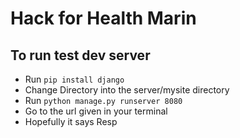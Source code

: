 # Hack for Health Marin

## To run test dev server
- Run `pip install django`
- Change Directory into the server/mysite directory
- Run `python manage.py runserver 8080`
- Go to the url given in your terminal
- Hopefully it says Resp
